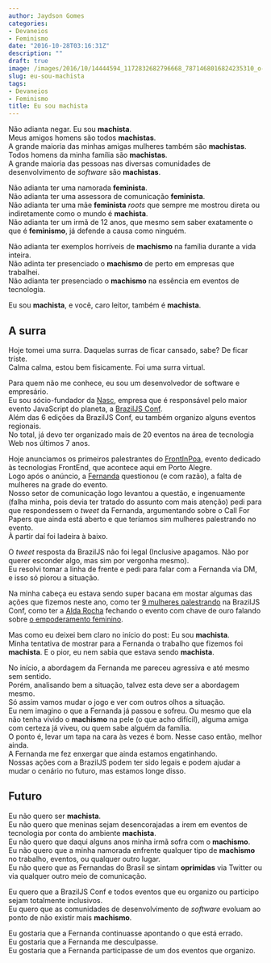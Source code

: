 ```yaml
---
author: Jaydson Gomes
categories:
- Devaneios
- Feminismo
date: "2016-10-28T03:16:31Z"
description: ""
draft: true
image: /images/2016/10/14444594_1172832682796668_7871468016824235310_o-3.jpg
slug: eu-sou-machista
tags:
- Devaneios
- Feminismo
title: Eu sou machista
---
```


Não adianta negar. Eu sou **machista**.  
Meus amigos homens são todos **machistas**.  
A grande maioria das minhas amigas mulheres também são **machistas**.  
Todos homens da minha família são **machistas**.  
A grande maioria das pessoas nas diversas comunidades de desenvolvimento de *software* são **machistas**.  

Não adianta ter uma namorada **feminista**.  
Não adianta ter uma assessora de comunicação **feminista**.  
Não adianta ter uma mãe **feminista** *roots* que sempre me mostrou direta ou indiretamente como o mundo é **machista**.  
Não adianta ter um irmã de 12 anos, que mesmo sem saber exatamente o que é **feminismo**, já defende a causa como ninguém.  

Não adianta ter exemplos horríveis de **machismo** na família durante a vida inteira.  
Não adinta ter presenciado o **machismo** de perto em empresas que trabalhei.  
Não adianta ter presenciado o **machismo** na essência em eventos de tecnologia.  

Eu sou **machista**, e você, caro leitor, também é **machista**.  

## A surra
Hoje tomei uma surra. Daquelas surras de ficar cansado, sabe? De ficar triste.  
Calma calma, estou bem fisicamente. Foi uma surra virtual.  

Para quem não me conhece, eu sou um desenvolvedor de software e empresário.  
Eu sou sócio-fundador da [Nasc](https://nasc.io), empresa que é responsável pelo maior evento JavaScript do planeta, a [BrazilJS Conf](https://braziljs.org/conf).  
Além das 6 edições da BrazilJS Conf, eu também organizo alguns eventos regionais.  
No total, já devo ter organizado mais de 20 eventos na área de tecnologia Web nos últimos 7 anos.  

Hoje anunciamos os primeiros palestrantes do [FrontInPoa](http://frontinpoa.com.br/2016/), evento dedicado às tecnologias FrontEnd, que acontece aqui em Porto Alegre.  
Logo após o anúncio, a [Fernanda](https://twitter.com/RSiP22) questionou (e com razão), a falta de mulheres na grade do evento.  
Nosso setor de comunicação logo levantou a questão, e ingenuamente (falha minha, pois devia ter tratado do assunto com mais atenção) pedi para que  respondessem o *tweet* da Fernanda, argumentando sobre o Call For Papers que ainda está aberto e que teríamos sim mulheres palestrando no evento.  
À partir daí foi ladeira à baixo.  

O *tweet* resposta da BrazilJS não foi legal (Inclusive apagamos. Não por querer esconder algo, mas sim por vergonha mesmo).  
Eu resolvi tomar a linha de frente e pedi para falar com a Fernanda via DM, e isso só piorou a situação.  

Na minha cabeça eu estava sendo super bacana em mostar algumas das ações que fizemos neste ano, como ter [9 mulheres palestrando](https://braziljs.org/conf/#palestrantes) na BrazilJS Conf, como ter a [Alda Rocha](https://twitter.com/mjcoffeeholick) fechando o evento com chave de ouro falando sobre [o empoderamento feminino](https://www.youtube.com/watch?v=nYoVKGvn0ms).  

Mas como eu deixei bem claro no início do post: Eu sou **machista**.  
Minha tentativa de mostrar para a Fernanda o trabalho que fizemos foi **machista**.
E o pior, eu nem sabia que estava sendo **machista**.  

No início, a abordagem da Fernanda me pareceu agressiva e até mesmo sem sentido.  
Porém, analisando bem a situação, talvez esta deve ser a abordagem mesmo.  
Só assim vamos mudar o jogo e ver com outros olhos a situação.  
Eu nem imagino o que a Fernanda já passou e sofreu. Ou mesmo que ela não tenha vivido o **machismo** na pele (o que acho difícil), alguma amiga com certeza já viveu, ou quem sabe alguém da família.  
O ponto é, levar um tapa na cara às vezes é bom. Nesse caso então, melhor ainda.  
A Fernanda me fez enxergar que ainda estamos engatinhando.  
Nossas ações com a BrazilJS podem ter sido legais e podem ajudar a mudar o cenário no futuro, mas estamos longe disso.  

## Futuro
Eu não quero ser **machista**.  
Eu não quero que meninas sejam desencorajadas a irem em eventos de tecnologia por conta do ambiente **machista**.  
Eu não quero que daqui alguns anos minha irmã sofra com o **machismo**.  
Eu não quero que a minha namorada enfrente qualquer tipo de **machismo** no trabalho, eventos, ou qualquer outro lugar.  
Eu não quero que as Fernandas do Brasil se sintam **oprimidas** via Twitter ou via qualquer outro meio de comunicação.  

Eu quero que a BrazilJS Conf e todos eventos que eu organizo ou participo sejam totalmente inclusivos.  
Eu quero que as comunidades de desenvolvimento de *software* evoluam ao ponto de não existir mais **machismo**.  

Eu gostaria que a Fernanda continuasse apontando o que está errado.  
Eu gostaria que a Fernanda me desculpasse.  
Eu gostaria que a Fernanda participasse de um dos eventos que organizo.  

